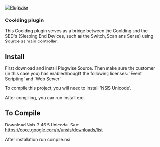 [![Plugwise](https://www.plugwise.com/skin/frontend/base/default/images/plugwise-logo.png)](https://www.plugwise.com)

### Coolding plugin

This Coolding plugin serves as a bridge between the Coolding and the SED's (Sleeping End Devices, such as the Switch, Scan ans Sense) using Source as main controller.

## Install

First download and install Plugwise Source. Then make sure the customer (in this case you) has enabled/bought the following licenses: 'Event Scripting' and 'Web Server'.

To compile this project, you will need to install 'NSIS Unicode'.

After compiling, you can run install.exe.

## To Compile

Download Nsis 2.46.5 Unicode. See: https://code.google.com/p/unsis/downloads/list

After installation run compile.nsi